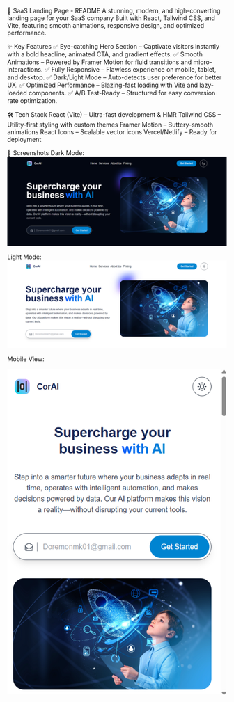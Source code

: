 🚀 SaaS Landing Page - README
A stunning, modern, and high-converting landing page for your SaaS company
Built with React, Tailwind CSS, and Vite, featuring smooth animations, responsive design, and optimized performance.

✨ Key Features
✅ Eye-catching Hero Section – Captivate visitors instantly with a bold headline, animated CTA, and gradient effects.
✅ Smooth Animations – Powered by Framer Motion for fluid transitions and micro-interactions.
✅ Fully Responsive – Flawless experience on mobile, tablet, and desktop.
✅ Dark/Light Mode – Auto-detects user preference for better UX.
✅ Optimized Performance – Blazing-fast loading with Vite and lazy-loaded components.
✅ A/B Test-Ready – Structured for easy conversion rate optimization.

🛠️ Tech Stack
React (Vite) – Ultra-fast development & HMR
Tailwind CSS – Utility-first styling with custom themes
Framer Motion – Buttery-smooth animations
React Icons – Scalable vector icons
Vercel/Netlify – Ready for deployment

📸 Screenshots
 Dark Mode:
 ![App Screenshot](https://github.com/metu2834/Landing-page/blob/4561c8e500b547ec4fe5c5fd9f715d9ee7352282/Screenshot%202025-06-11%20153859.png)

 Light Mode:
 ![App Screenshot](https://github.com/metu2834/Landing-page/blob/008a938430c5670c34de726da60278309e7acd71/Screenshot%202025-06-11%20154125.png)


 
 Mobile View:

 
 
 
 ![App ScreenShot](https://github.com/metu2834/Landing-page/blob/5f6cf594a98e38d8d62578c11218eddf037e202f/Screenshot%202025-06-11%20154156.png)
 
 
